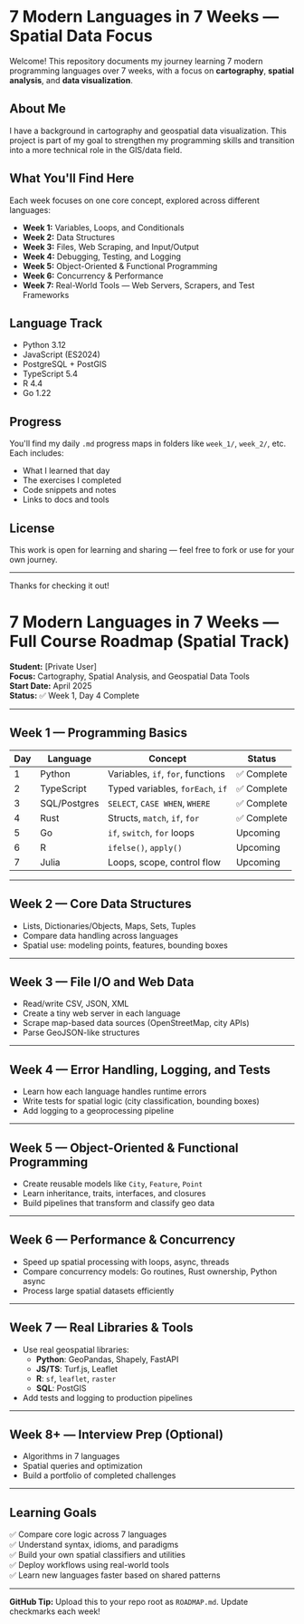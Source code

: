 # 7 Modern Languages in 7 Weeks — Spatial Data Focus

Welcome! This repository documents my journey learning 7 modern programming languages over 7 weeks, with a focus on **cartography**, **spatial analysis**, and **data visualization**.

## About Me
I have a background in cartography and geospatial data visualization. This project is part of my goal to strengthen my programming skills and transition into a more technical role in the GIS/data field.

## What You'll Find Here
Each week focuses on one core concept, explored across different languages:
- **Week 1:** Variables, Loops, and Conditionals
- **Week 2:** Data Structures
- **Week 3:** Files, Web Scraping, and Input/Output
- **Week 4:** Debugging, Testing, and Logging
- **Week 5:** Object-Oriented & Functional Programming
- **Week 6:** Concurrency & Performance
- **Week 7:** Real-World Tools — Web Servers, Scrapers, and Test Frameworks

## Language Track
- Python 3.12
- JavaScript (ES2024)
- PostgreSQL + PostGIS
- TypeScript 5.4
- R 4.4
- Go 1.22

## Progress
You'll find my daily `.md` progress maps in folders like `week_1/`, `week_2/`, etc. Each includes:
- What I learned that day
- The exercises I completed
- Code snippets and notes
- Links to docs and tools

## License
This work is open for learning and sharing — feel free to fork or use for your own journey.

---

Thanks for checking it out!


# 7 Modern Languages in 7 Weeks — Full Course Roadmap (Spatial Track)

**Student:** [Private User]  
**Focus:** Cartography, Spatial Analysis, and Geospatial Data Tools  
**Start Date:** April 2025  
**Status:** ✅ Week 1, Day 4 Complete

---

## Week 1 — Programming Basics
| Day | Language     | Concept                         | Status     |
|-----|--------------|----------------------------------|------------|
| 1   | Python       | Variables, `if`, `for`, functions | ✅ Complete |
| 2   | TypeScript   | Typed variables, `forEach`, `if` | ✅ Complete |
| 3   | SQL/Postgres | `SELECT`, `CASE WHEN`, `WHERE`   | ✅ Complete |
| 4   | Rust         | Structs, `match`, `if`, `for`    | ✅ Complete |
| 5   | Go           | `if`, `switch`, `for` loops      | Upcoming   |
| 6   | R            | `ifelse()`, `apply()`            | Upcoming   |
| 7   | Julia        | Loops, scope, control flow       | Upcoming   |

---

## Week 2 — Core Data Structures
- Lists, Dictionaries/Objects, Maps, Sets, Tuples
- Compare data handling across languages
- Spatial use: modeling points, features, bounding boxes

---

## Week 3 — File I/O and Web Data
- Read/write CSV, JSON, XML
- Create a tiny web server in each language
- Scrape map-based data sources (OpenStreetMap, city APIs)
- Parse GeoJSON-like structures

---

## Week 4 — Error Handling, Logging, and Tests
- Learn how each language handles runtime errors
- Write tests for spatial logic (city classification, bounding boxes)
- Add logging to a geoprocessing pipeline

---

## Week 5 — Object-Oriented & Functional Programming
- Create reusable models like `City`, `Feature`, `Point`
- Learn inheritance, traits, interfaces, and closures
- Build pipelines that transform and classify geo data

---

## Week 6 — Performance & Concurrency
- Speed up spatial processing with loops, async, threads
- Compare concurrency models: Go routines, Rust ownership, Python async
- Process large spatial datasets efficiently

---

## Week 7 — Real Libraries & Tools
- Use real geospatial libraries:
  - **Python**: GeoPandas, Shapely, FastAPI
  - **JS/TS**: Turf.js, Leaflet
  - **R**: `sf`, `leaflet`, `raster`
  - **SQL**: PostGIS
- Add tests and logging to production pipelines

---

## Week 8+ — Interview Prep (Optional)
- Algorithms in 7 languages
- Spatial queries and optimization
- Build a portfolio of completed challenges

---

## Learning Goals
✅ Compare core logic across 7 languages  
✅ Understand syntax, idioms, and paradigms  
✅ Build your own spatial classifiers and utilities  
✅ Deploy workflows using real-world tools  
✅ Learn new languages faster based on shared patterns  

---

**GitHub Tip:** Upload this to your repo root as `ROADMAP.md`. Update checkmarks each week!
